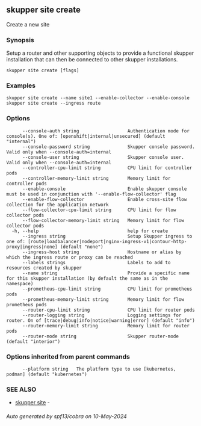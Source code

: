 ## skupper site create

Create a new site

### Synopsis

Setup a router and other supporting objects to provide a functional skupper
installation that can then be connected to other skupper installations.

```
skupper site create [flags]
```

### Examples

```
skupper site create --name site1 --enable-collector --enable-console
skupper site create --ingress route
```

### Options

```
      --console-auth string                  Authentication mode for console(s). One of: [openshift|internal|unsecured] (default "internal")
      --console-password string              Skupper console password. Valid only when --console-auth=internal
      --console-user string                  Skupper console user. Valid only when --console-auth=internal
      --controller-cpu-limit string          CPU limit for controller pods
      --controller-memory-limit string       Memory limit for controller pods
      --enable-console                       Enable skupper console must be used in conjunction with '--enable-flow-collector' flag
      --enable-flow-collector                Enable cross-site flow collection for the application network
      --flow-collector-cpu-limit string      CPU limit for flow collector pods
      --flow-collector-memory-limit string   Memory limit for flow collector pods
  -h, --help                                 help for create
      --ingress string                       Setup Skupper ingress to one of: [route|loadbalancer|nodeport|nginx-ingress-v1|contour-http-proxy|ingress|none] (default "none")
      --ingress-host string                  Hostname or alias by which the ingress route or proxy can be reached
      --labels strings                       Labels to add to resources created by skupper
      --name string                          Provide a specific name for this skupper installation (by default the same as in the namespace)
      --prometheus-cpu-limit string          CPU limit for prometheus pods
      --prometheus-memory-limit string       Memory limit for flow prometheus pods
      --router-cpu-limit string              CPU limit for router pods
      --router-logging string                Logging settings for router. On of [trace|debug|info|notice|warning|error] (default "info")
      --router-memory-limit string           Memory limit for router pods
      --router-mode string                   Skupper router-mode (default "interior")
```

### Options inherited from parent commands

```
      --platform string   The platform type to use [kubernetes, podman] (default "kubernetes")
```

### SEE ALSO

* [skupper site](skupper_site.md)	 - 

###### Auto generated by spf13/cobra on 10-May-2024

